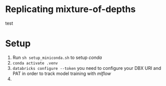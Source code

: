 # Replicating mixture-of-depths
test

# Setup

1. Run `sh setup_miniconda.sh` to setup _conda_
2. `conda activate .venv`
3. `databricks configure --token` you need to configure your DBX URI and PAT in order to track model training with _mlflow_
4. 